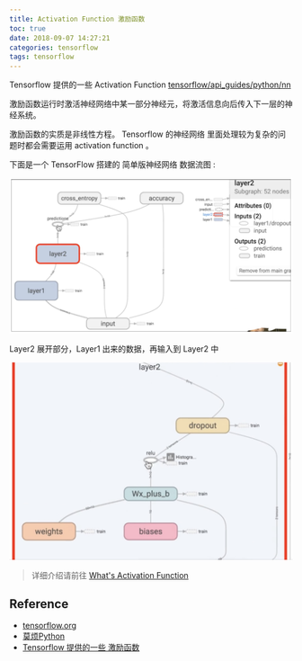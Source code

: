```yaml
---
title: Activation Function 激励函数 
toc: true
date: 2018-09-07 14:27:21
categories: tensorflow
tags: tensorflow
---
```


Tensorflow 提供的一些 Activation Function [tensorflow/api_guides/python/nn][5]
 
<!-- more -->

激励函数运行时激活神经网络中某一部分神经元，将激活信息向后传入下一层的神经系统。

激励函数的实质是非线性方程。 Tensorflow 的神经网络 里面处理较为复杂的问题时都会需要运用 activation function 。 

下面是一个 TensorFlow 搭建的 简单版神经网络 数据流图 :

<img src="/images/tensorflow/tf-2.6-active6_1.png" width="550" />

Layer2 展开部分，Layer1 出来的数据，再输入到 Layer2 中

<img src="/images/tensorflow/tf-2.6-active7.jpg" width="550" />

> 详细介绍请前往 [What's Activation Function][4]

## Reference

- [tensorflow.org][1]
- [莫烦Python][2]
- [Tensorflow 提供的一些 激励函数][5]

[1]: https://www.tensorflow.org/
[2]: https://morvanzhou.github.io/tutorials/machine-learning/tensorflow/
[3]: https://github.com/MorvanZhou/Tensorflow-Tutorial
[4]: /2018/09/07/tensorflow-2-6-A-activation-function/
[5]: https://www.tensorflow.org/api_guides/python/nn

